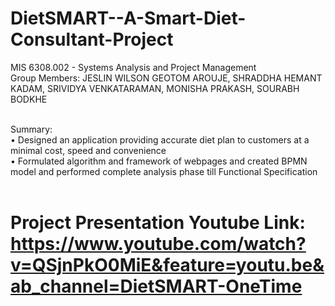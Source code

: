 # DietSMART--A-Smart-Diet-Consultant-Project
MIS 6308.002 - Systems Analysis and Project Management <br/> 
Group Members: JESLIN WILSON GEOTOM AROUJE,  SHRADDHA HEMANT KADAM, SRIVIDYA VENKATARAMAN, MONISHA PRAKASH, SOURABH BODKHE <br/>  <br/> 

Summary:<br/> 
• Designed an application providing accurate diet plan to customers at a minimal cost, speed and convenience <br/> 
• Formulated algorithm and framework of webpages and created BPMN model and performed complete analysis phase till Functional Specification <br/> <br/> 
# Project Presentation Youtube Link:  https://www.youtube.com/watch?v=QSjnPkO0MiE&feature=youtu.be&ab_channel=DietSMART-OneTime 
